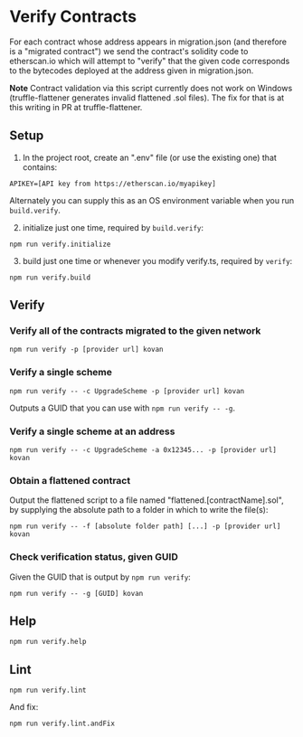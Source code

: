 # Verify Contracts

For each contract whose address appears in migration.json (and therefore is a "migrated contract") we send the contract's solidity code to etherscan.io which will attempt to "verify" that the given code corresponds to the bytecodes deployed at the address given in migration.json.

**Note** Contract validation via this script currently does not work on Windows (truffle-flattener generates invalid flattened .sol files).  The fix for that is at this writing in PR at truffle-flattener.

## Setup
1. In the project root, create an ".env" file (or use the existing one) that contains:
```
APIKEY=[API key from https://etherscan.io/myapikey]
```

Alternately you can supply this as an OS environment variable when you run `build.verify`.

2. initialize just one time, required by `build.verify`:

```script
npm run verify.initialize
```

3. build just one time or whenever you modify verify.ts, required by `verify`:

```script
npm run verify.build
```

## Verify

### Verify all of the contracts migrated to the given network

```script
npm run verify -p [provider url] kovan
```

### Verify a single scheme

```script
npm run verify -- -c UpgradeScheme -p [provider url] kovan
```

Outputs a GUID that you can use with `npm run verify -- -g`.

### Verify a single scheme at an address

```script
npm run verify -- -c UpgradeScheme -a 0x12345... -p [provider url] kovan
```

### Obtain a flattened contract

Output the flattened script to a file named "flattened.[contractName].sol", by supplying the absolute path to a folder in which to write the file(s):

```script
npm run verify -- -f [absolute folder path] [...] -p [provider url] kovan
```

### Check verification status, given GUID

Given the GUID that is output by `npm run verify`:

```script
npm run verify -- -g [GUID] kovan
```

## Help
```script
npm run verify.help
```

## Lint

```script
npm run verify.lint
```

And fix:

```script
npm run verify.lint.andFix
```


